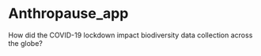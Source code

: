 # Anthropause_app
How did the COVID-19 lockdown impact biodiversity data collection across the globe?
